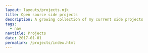 ```yaml
---
layout: layouts/projects.njk
title: Open source side projects
description: A growing collection of my current side projects
tags:
  - nav
navtitle: Projects
date: 2017-01-01
permalink: /projects/index.html
---
```

